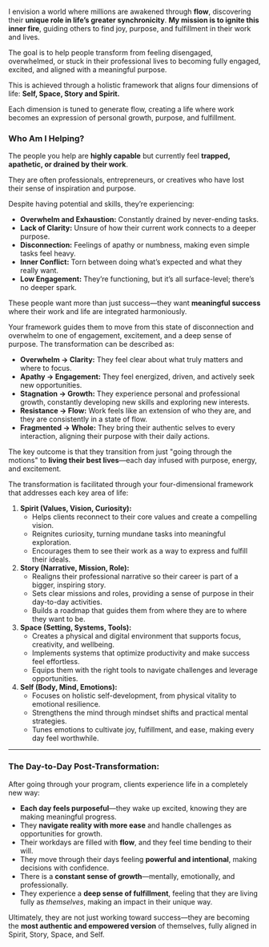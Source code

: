 I envision a world where millions are awakened through **flow**, discovering their **unique role in life’s greater synchronicity**. **My mission is to ignite this inner fire**, guiding others to find joy, purpose, and fulfillment in their work and lives.

The goal is to help people transform from feeling disengaged, overwhelmed, or stuck in their professional lives to becoming fully engaged, excited, and aligned with a meaningful purpose.

This is achieved through a holistic framework that aligns four dimensions of life: **Self, Space, Story and Spirit.**

Each dimension is tuned to generate flow, creating a life where work becomes an expression of personal growth, purpose, and fulfillment.

### Who Am I Helping?

The people you help are **highly capable** but currently feel **trapped, apathetic, or drained by their work**.

They are often professionals, entrepreneurs, or creatives who have lost their sense of inspiration and purpose.

Despite having potential and skills, they’re experiencing:

- **Overwhelm and Exhaustion:** Constantly drained by never-ending tasks.
- **Lack of Clarity:** Unsure of how their current work connects to a deeper purpose.
- **Disconnection:** Feelings of apathy or numbness, making even simple tasks feel heavy.
- **Inner Conflict:** Torn between doing what’s expected and what they really want.
- **Low Engagement:** They’re functioning, but it’s all surface-level; there’s no deeper spark.

These people want more than just success—they want **meaningful success** where their work and life are integrated harmoniously.

Your framework guides them to move from this state of disconnection and overwhelm to one of engagement, excitement, and a deep sense of purpose. The transformation can be described as:

- **Overwhelm → Clarity:** They feel clear about what truly matters and where to focus.
- **Apathy → Engagement:** They feel energized, driven, and actively seek new opportunities.
- **Stagnation → Growth:** They experience personal and professional growth, constantly developing new skills and exploring new interests.
- **Resistance → Flow:** Work feels like an extension of who they are, and they are consistently in a state of flow.
- **Fragmented → Whole:** They bring their authentic selves to every interaction, aligning their purpose with their daily actions.

The key outcome is that they transition from just "going through the motions" to **living their best lives**—each day infused with purpose, energy, and excitement.

The transformation is facilitated through your four-dimensional framework that addresses each key area of life:

1. **Spirit (Values, Vision, Curiosity):**
    - Helps clients reconnect to their core values and create a compelling vision.
    - Reignites curiosity, turning mundane tasks into meaningful exploration.
    - Encourages them to see their work as a way to express and fulfill their ideals.
2. **Story (Narrative, Mission, Role):**
    - Realigns their professional narrative so their career is part of a bigger, inspiring story.
    - Sets clear missions and roles, providing a sense of purpose in their day-to-day activities.
    - Builds a roadmap that guides them from where they are to where they want to be.
3. **Space (Setting, Systems, Tools):**
    - Creates a physical and digital environment that supports focus, creativity, and wellbeing.
    - Implements systems that optimize productivity and make success feel effortless.
    - Equips them with the right tools to navigate challenges and leverage opportunities.
4. **Self (Body, Mind, Emotions):**
    - Focuses on holistic self-development, from physical vitality to emotional resilience.
    - Strengthens the mind through mindset shifts and practical mental strategies.
    - Tunes emotions to cultivate joy, fulfillment, and ease, making every day feel worthwhile.

---

### **The Day-to-Day Post-Transformation:**

After going through your program, clients experience life in a completely new way:

- **Each day feels purposeful**—they wake up excited, knowing they are making meaningful progress.
- They **navigate reality with more ease** and handle challenges as opportunities for growth.
- Their workdays are filled with **flow**, and they feel time bending to their will.
- They move through their days feeling **powerful and intentional**, making decisions with confidence.
- There is a **constant sense of growth**—mentally, emotionally, and professionally.
- They experience a **deep sense of fulfillment**, feeling that they are living fully as _themselves_, making an impact in their unique way.

Ultimately, they are not just working toward success—they are becoming the **most authentic and empowered version** of themselves, fully aligned in Spirit, Story, Space, and Self.